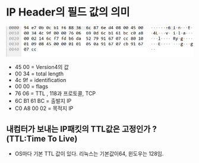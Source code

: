 # IP Header의 필드 값의 의미
![packet.PNG](./img/packet.PNG)
- 45 00 = Version4의 값
- 00 34 = total length
- 4c 9f = identification
- 00 00 = flags
- 76 06 = TTL , 118과 프로토콜, TCP
- 6C B1 61 BC = 출발지 IP
- C0 A8 00 02 = 목적지 IP

## 내컴터가 보내는 IP패킷의 TTL값은 고정인가 ? (TTL:Time To Live)
- OS마다 기본 TTL 값이 있다. 리눅스는 기본값이64, 윈도우는 128임.




